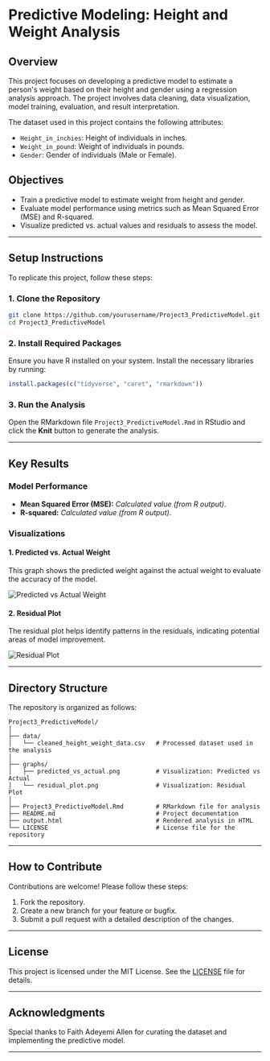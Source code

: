 # **Predictive Modeling: Height and Weight Analysis**

## **Overview**
This project focuses on developing a predictive model to estimate a person's weight based on their height and gender using a regression analysis approach. The project involves data cleaning, data visualization, model training, evaluation, and result interpretation.

The dataset used in this project contains the following attributes:
- `Height_in_inchies`: Height of individuals in inches.
- `Weight_in_pound`: Weight of individuals in pounds.
- `Gender`: Gender of individuals (Male or Female).

## **Objectives**
- Train a predictive model to estimate weight from height and gender.
- Evaluate model performance using metrics such as Mean Squared Error (MSE) and R-squared.
- Visualize predicted vs. actual values and residuals to assess the model.

---

## **Setup Instructions**
To replicate this project, follow these steps:

### **1. Clone the Repository**
```bash
git clone https://github.com/yourusername/Project3_PredictiveModel.git
cd Project3_PredictiveModel
```

### **2. Install Required Packages**
Ensure you have R installed on your system. Install the necessary libraries by running:
```r
install.packages(c("tidyverse", "caret", "rmarkdown"))
```

### **3. Run the Analysis**
Open the RMarkdown file `Project3_PredictiveModel.Rmd` in RStudio and click the **Knit** button to generate the analysis.

---

## **Key Results**

### **Model Performance**
- **Mean Squared Error (MSE):** _Calculated value (from R output)_.
- **R-squared:** _Calculated value (from R output)_.

### **Visualizations**
#### 1. Predicted vs. Actual Weight
This graph shows the predicted weight against the actual weight to evaluate the accuracy of the model.

![Predicted vs Actual Weight](graphs/predicted_vs_actual.png)

#### 2. Residual Plot
The residual plot helps identify patterns in the residuals, indicating potential areas of model improvement.

![Residual Plot](graphs/residual_plot.png)

---

## **Directory Structure**
The repository is organized as follows:
```
Project3_PredictiveModel/
│
├── data/
│   └── cleaned_height_weight_data.csv   # Processed dataset used in the analysis
│
├── graphs/
│   ├── predicted_vs_actual.png          # Visualization: Predicted vs Actual
│   └── residual_plot.png                # Visualization: Residual Plot
│
├── Project3_PredictiveModel.Rmd         # RMarkdown file for analysis
├── README.md                            # Project documentation
├── output.html                          # Rendered analysis in HTML
└── LICENSE                              # License file for the repository
```

---

## **How to Contribute**
Contributions are welcome! Please follow these steps:
1. Fork the repository.
2. Create a new branch for your feature or bugfix.
3. Submit a pull request with a detailed description of the changes.

---

## **License**
This project is licensed under the MIT License. See the [LICENSE](LICENSE) file for details.

---

## **Acknowledgments**
Special thanks to Faith Adeyemi Allen for curating the dataset and implementing the predictive model.

---
